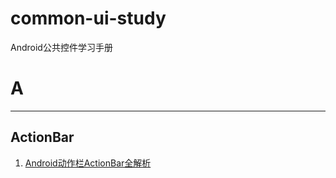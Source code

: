 # common-ui-study
Android公共控件学习手册

# A #
----------
## ActionBar ##
1. [Android动作栏ActionBar全解析](http://www.jcodecraeer.com/a/anzhuokaifa/androidkaifa/2012/1114/554.html "使用很全面，但翻译的烂")